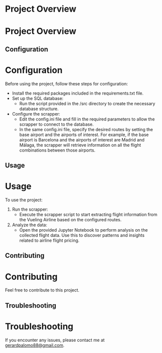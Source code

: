 Project Overview
===============

# Project Overview

Configuration
-------------

# Configuration

Before using the project, follow these steps for configuration:
- Install the required packages included in the requirements.txt file.
- Set up the SQL database:
    - Run the script provided in the /src directory to create the necessary database structure.
- Configure the scrapper:
    - Edit the config.ini file and fill in the required parameters to allow the scrapper to connect to the database.
    - In the same config.ini file, specify the desired routes by setting the base airport and the airports of interest. For example, if the base airport is Barcelona and the airports of interest are Madrid and Málaga, the scrapper will retrieve information on all the flight combinations between those airports.

Usage
-----

# Usage

To use the project:
1. Run the scrapper:
    - Execute the scrapper script to start extracting flight information from the Vueling Airline based on the configured routes.
2. Analyze the data:
    - Open the provided Jupyter Notebook to perform analysis on the collected flight data. Use this to discover patterns and insights related to airline flight pricing.

Contributing
------------

# Contributing

Feel free to contribute to this project.

Troubleshooting
---------------

# Troubleshooting

If you encounter any issues, please contact me at gerardpalomo88@gmail.com.
